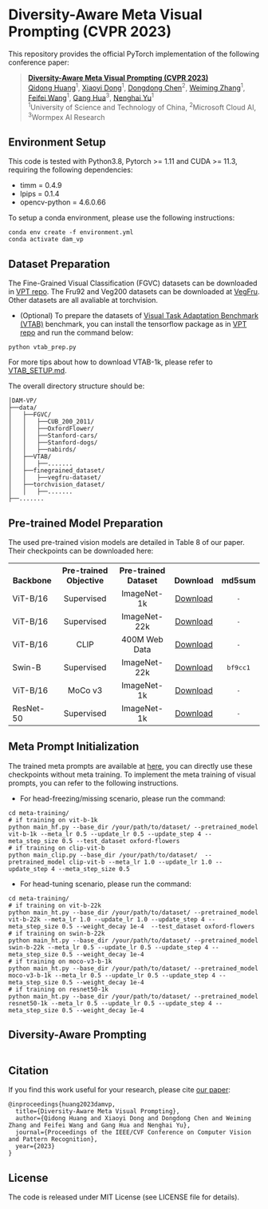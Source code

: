# Diversity-Aware Meta Visual Prompting (CVPR 2023)
This repository provides the official PyTorch implementation of the following conference paper: 
> [**Diversity-Aware Meta Visual Prompting (CVPR 2023)**](https://arxiv.org/abs/2303.08138) <br>
> [Qidong Huang](http://home.ustc.edu.cn/~hqd0037/)<sup>1</sup>, 
> [Xiaoyi Dong](https://scholar.google.com/citations?user=FscToE0AAAAJ&hl=en)<sup>1</sup>, 
> [Dongdong Chen](https://www.dongdongchen.bid/)<sup>2</sup>, 
> [Weiming Zhang](http://staff.ustc.edu.cn/~zhangwm/index.html)<sup>1</sup>, 
> [Feifei Wang](http://home.ustc.edu.cn/~wangfeifei/)<sup>1</sup>, 
> [Gang Hua](https://www.ganghua.org/)<sup>3</sup>, 
> [Nenghai Yu](https://scholar.google.com/citations?user=7620QAMAAAAJ&hl=en)<sup>1</sup> <br>
> <sup>1</sup>University of Science and Technology of China, <sup>2</sup>Microsoft Cloud AI, <sup>3</sup>Wormpex AI Research <br>
>

## Environment Setup
This code is tested with Python3.8, Pytorch >= 1.11 and CUDA >= 11.3, requiring the following dependencies:

* timm = 0.4.9
* lpips = 0.1.4
* opencv-python = 4.6.0.66

To setup a conda environment, please use the following instructions:
```
conda env create -f environment.yml
conda activate dam_vp
```

## Dataset Preparation
The Fine-Grained Visual Classification (FGVC) datasets can be downloaded in [VPT repo](https://github.com/KMnP/vpt). The Fru92 and Veg200 datasets can be downloaded at [VegFru](https://github.com/ustc-vim/vegfru). Other datasets are all avaliable at torchvision. 
* (Optional) To prepare the datasets of [Visual Task Adaptation Benchmark (VTAB)](https://google-research.github.io/task_adaptation/) benchmark, you can install the tensorflow package as in [VPT repo](https://github.com/KMnP/vpt) and run the command below:
```
python vtab_prep.py
```
For more tips about how to download VTAB-1k, please refer to [VTAB_SETUP.md](https://github.com/KMnP/vpt/blob/main/VTAB_SETUP.md).

The overall directory structure should be:
```
│DAM-VP/
├──data/
│   ├──FGVC/
│   │   ├──CUB_200_2011/
│   │   ├──OxfordFlower/
│   │   ├──Stanford-cars/
│   │   ├──Stanford-dogs/
│   │   ├──nabirds/
│   ├──VTAB/
│   │   ├──.......
│   ├──finegrained_dataset/
│   │   ├──vegfru-dataset/
│   ├──torchvision_dataset/
│   │   ├──.......
├──.......
```

## Pre-trained Model Preparation
The used pre-trained vision models are detailed in Table 8 of our paper. Their checkpoints can be downloaded here:

<table><tbody>
<!-- START TABLE -->
<!-- TABLE HEADER -->
<th valign="bottom">Backbone</th>
<th valign="bottom">Pre-trained Objective</th>
<th valign="bottom">Pre-trained Dataset</th>
<th valign="bottom">Download</th>
<th valign="bottom">md5sum</th>
<!-- TABLE BODY -->
<tr><td align="left">ViT-B/16</td>
<td align="center">Supervised</td>
<td align="center">ImageNet-1k</td>
<td align="center"><a href="xxx">Download</a></td>
<td align="center"><tt>-</tt></td>
</tr>
<tr><td align="left">ViT-B/16</td>
<td align="center">Supervised</td>
<td align="center">ImageNet-22k</td>
<td align="center"><a href="xxx">Download</a></td>
<td align="center"><tt>-</tt></td>
</tr>
<tr><td align="left">ViT-B/16</td>
<td align="center">CLIP</td>
<td align="center">400M Web Data</td>
<td align="center"><a href="https://openai.com/research/clip">Download</a></td>
<td align="center"><tt>-</tt></td>
</tr>
<tr><td align="left">Swin-B</td>
<td align="center">Supervised</td>
<td align="center">ImageNet-22k</td>
<td align="center"><a href="https://github.com/SwinTransformer/storage/releases/download/v1.0.0/swin_base_patch4_window7_224_22k.pth">Download</a></td>
<td align="center"><tt>bf9cc1</tt></td>
</tr>
<tr><td align="left">ViT-B/16</td>
<td align="center">MoCo v3</td>
<td align="center">ImageNet-1k</td>
<td align="center"><a href="xxx">Download</a></td>
<td align="center"><tt>-</tt></td>
</tr>
<tr><td align="left">ResNet-50</td>
<td align="center">Supervised</td>
<td align="center">ImageNet-1k</td>
<td align="center"><a href="https://pytorch.org/vision/stable/models.html">Download</a></td>
<td align="center"><tt>-</tt></td>
</tr>
</tbody></table>


## Meta Prompt Initialization
The trained meta prompts are available at [here](xxx), you can directly use these checkpoints without meta training.
To implement the meta training of visual prompts, you can refer to the following instructions.
* For head-freezing/missing scenario, please run the command:
```
cd meta-training/
# if training on vit-b-1k
python main_hf.py --base_dir /your/path/to/dataset/ --pretrained_model vit-b-1k --meta_lr 0.5 --update_lr 0.5 --update_step 4 --meta_step_size 0.5 --test_dataset oxford-flowers
# if training on clip-vit-b
python main_clip.py --base_dir /your/path/to/dataset/  --pretrained_model clip-vit-b --meta_lr 1.0 --update_lr 1.0 --update_step 4 --meta_step_size 0.5
```
* For head-tuning scenario, please run the command:
```
cd meta-training/
# if training on vit-b-22k
python main_ht.py --base_dir /your/path/to/dataset/ --pretrained_model vit-b-22k --meta_lr 1.0 --update_lr 1.0 --update_step 4 --meta_step_size 0.5 --weight_decay 1e-4  --test_dataset oxford-flowers
# if training on swin-b-22k
python main_ht.py --base_dir /your/path/to/dataset/ --pretrained_model swin-b-22k --meta_lr 0.5 --update_lr 0.5 --update_step 4 --meta_step_size 0.5 --weight_decay 1e-4
# if training on moco-v3-b-1k
python main_ht.py --base_dir /your/path/to/dataset/ --pretrained_model moco-v3-b-1k --meta_lr 0.5 --update_lr 0.5 --update_step 4 --meta_step_size 0.5 --weight_decay 1e-4
# if training on resnet50-1k
python main_ht.py --base_dir /your/path/to/dataset/ --pretrained_model resnet50-1k --meta_lr 0.5 --update_lr 0.5 --update_step 4 --meta_step_size 0.5 --weight_decay 1e-4
```

## Diversity-Aware Prompting
```
```

## Citation
If you find this work useful for your research, please cite [our paper](https://arxiv.org/abs/2303.08138):
```
@inproceedings{huang2023damvp,
  title={Diversity-Aware Meta Visual Prompting},
  author={Qidong Huang and Xiaoyi Dong and Dongdong Chen and Weiming Zhang and Feifei Wang and Gang Hua and Nenghai Yu},
  journal={Proceedings of the IEEE/CVF Conference on Computer Vision and Pattern Recognition},
  year={2023}
}
```

## License
The code is released under MIT License (see LICENSE file for details).

